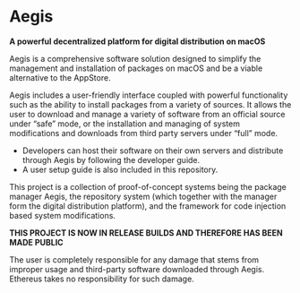 # Aegis

**A powerful decentralized platform for digital distribution on macOS**

Aegis is a comprehensive software solution designed to simplify the management and installation of packages on macOS and be a viable alternative to the AppStore. 

Aegis includes a user-friendly interface coupled with powerful functionality such as the ability to install packages from a variety of sources. It allows the user to download and manage a variety of software from an official source under “safe” mode, or the installation and managing of system modifications and downloads from third party servers under “full” mode. 

- Developers can host their software on their own servers and distribute through Aegis by following the developer guide.
- A user setup guide is also included in this repository.

This project is a collection of proof-of-concept systems being the package manager Aegis, the repository system (which together with the manager form the digital distribution platform), and the framework for code injection based system modifications.

**THIS PROJECT IS NOW IN RELEASE BUILDS AND THEREFORE HAS BEEN MADE PUBLIC**

The user is completely responsible for any damage that stems from improper usage and third-party software downloaded through Aegis. 
Ethereus takes no responsibility for such damage.
